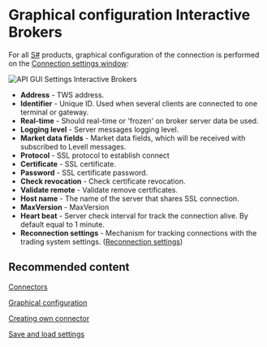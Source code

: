 # Graphical configuration Interactive Brokers

For all [S\#](../../../../api.md) products, graphical configuration of the connection is performed on the [Connection settings window](../../../graphical_user_interface/connection_settings_window.md):

![API GUI Settings Interactive Brokers](../../../../../images/api_gui_settings_interactive_brokers.png)

- **Address** \- TWS address.
- **Identifier** \- Unique ID. Used when several clients are connected to one terminal or gateway.
- **Real\-time** \- Should real\-time or 'frozen' on broker server data be used.
- **Logging level** \- Server messages logging level.
- **Market data fields** \- Market data fields, which will be received with subscribed to Levell messages.
- **Protocol** \- SSL protocol to establish connect
- **Certificate** \- SSL certificate.
- **Password** \- SSL certificate password.
- **Check revocation** \- Check certificate revocation.
- **Validate remote** \- Validate remove certificates.
- **Host name** \- The name of the server that shares SSL connection.
- **MaxVersion** \- MaxVersion
- **Heart beat** \- Server check interval for track the connection alive. By default equal to 1 minute.
- **Reconnection settings** \- Mechanism for tracking connections with the trading system settings. ([Reconnection settings](../../reconnection_settings.md))

## Recommended content

[Connectors](../../../connectors.md)

[Graphical configuration](../../graphical_configuration.md)

[Creating own connector](../../creating_own_connector.md)

[Save and load settings](../../save_and_load_settings.md)
